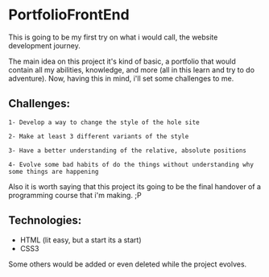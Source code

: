 ﻿# PortfolioFrontEnd
 
This is going to be my first try on what i would call, the website development journey.

The main idea on this project it's kind of basic, a portfolio that would contain all my abilities, knowledge, and more (all in this learn and try to do adventure).
Now, having this in mind, i'll set some challenges to me.

## Challenges:

    1- Develop a way to change the style of the hole site
 
    2- Make at least 3 different variants of the style
    
    3- Have a better understanding of the relative, absolute positions
    
    4- Evolve some bad habits of do the things without understanding why some things are happening

Also it is worth saying that this project its going to be the final handover of a programming course that i'm making. ;P

## Technologies:
- HTML (lit easy, but a start its a start)
- CSS3
    
Some others would be added or even deleted while the project evolves.
